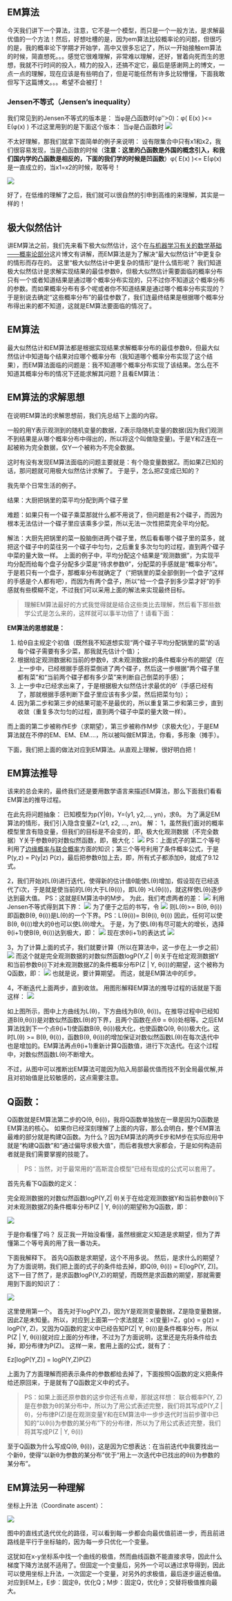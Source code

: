 ## EM算法

今天我们讲下一个算法，注意，它不是一个模型，而只是一个一般方法，是求解最优值的一个方法！然后，好想吐槽的是，因为em算法比较概率论的问题，但很巧的是，我的概率论下学期才开始学，高中又很多忘记了，所以一开始接触em算法的时候，简直想死。。。感觉它很难理解，非常难以理解，还好，冒着向死而生的思想，我就不行时间的投入，精力的投入，还搞不定它，最后是感谢网上的博文，一点一点的理解，现在应该是有些明白了，但是可能任然有许多比较懵懂，下面我敢但写下这篇博文。。。希望不会被打！


###  Jensen不等式（Jensen’s inequality）
 我们常见到的Jensen不等式的版本是：
    当φ是凸函数时(φ’’>0)：φ( E(x) )<= E(φ(x) )
    不过这里用到的是下面这个版本：
    当φ是凸函数时
  ![](http://img.blog.csdn.net/20160511141049120)

不太好理解，那我们就拿下面简单的例子来说明：
设有限集合中只有x1和x2，我们很容易发现，当是凸函数的时候（**注意：这里的凸函数是外国的概念引入，和我们国内学的凸函数是相反的，下面的我们学的时候是凹函数**）φ( E(x) )<= E(φ(x)是一直成立的，当x1=x2的时候，取等号！

![](http://s5.sinaimg.cn/bmiddle/001J3Lp3gy6FvE2T5pad4&690)

好了，在低维的理解了之后，我们就可以很自然的引申到高维的来理解，其实是一样的！

## 极大似然估计
讲EM算法之前，我们先来看下极大似然估计，这个在[与机器学习有关的数学基础——概率论部分]()这片博文有讲解，而EM算法是为了解决“最大似然估计”中更复杂的情形而存在的。
 这里“极大似然估计中更复杂的情形”是什么情形呢？
 我们知道极大似然估计是求解实现结果的最佳参数θ，但极大似然估计需要面临的概率分布只有一个或者知道结果是通过哪个概率分布实现的，只不过你不知道这个概率分布的参数。而如果概率分布有多个呢或者你不知道结果是通过哪个概率分布实现的？于是别说去确定“这些概率分布”的最佳参数了，我们连最终结果是根据哪个概率分布得出来的都不知道，这就是EM算法要面临的情况了。

## EM算法

最大似然估计和EM算法都是根据实现结果求解概率分布的最佳参数θ，但最大似然估计中知道每个结果对应哪个概率分布（我知道哪个概率分布实现了这个结果），而EM算法面临的问题是：我不知道哪个概率分布实现了该结果。怎么在不知道其概率分布的情况下还能求解其问题？且看EM算法：

## EM算法的求解思想
 在说明EM算法的求解思想前，我们先总结下上面的内容。

一般的用Y表示观测到的随机变量的数据，Z表示隐随机变量的数据(因为我们观测不到结果是从哪个概率分布中得出的，所以将这个叫做隐变量)。于是Y和Z连在一起被称为完全数据，仅Y一个被称为不完全数据。

 这时有没有发现EM算法面临的问题主要就是：有个隐变量数据Z。而如果Z已知的话，那问题就可用极大似然估计求解了。
 于是乎，怎么把Z变成已知的？

 我先举个日常生活的例子。

结果：大厨把锅里的菜平均分配到两个碟子里

难题：如果只有一个碟子乘菜那就什么都不用说了，但问题是有2个碟子，而因为根本无法估计一个碟子里应该乘多少菜，所以无法一次性把菜完全平均分配。

解法：大厨先把锅里的菜一股脑倒进两个碟子里，然后看看哪个碟子里的菜多，就把这个碟子中的菜往另一个碟子中匀匀，之后重复多次匀匀的过程，直到两个碟子中菜的量大致一样。
 上面的例子中，平均分配这个结果是“观测数据”，为实现平均分配而给每个盘子分配多少菜是“待求参数θ”，分配菜的手感就是“概率分布”。于是若只有一个盘子，那概率分布就确定了（“把锅里的菜全部倒到一个盘子”这样的手感是个人都有吧），而因为有两个盘子，所以“给一个盘子到多少菜才好”的手感就有些模糊不定，不过我们可以采用上面的解法来实现最终目标。

>理解EM算法最好的方式我觉得就是结合这些类比去理解，然后看下那些数学公式是怎么来的，这样就可以事半功倍了！请看下面：

**EM算法的思想就是：**

1. 给θ自主规定个初值（既然我不知道想实现“两个碟子平均分配锅里的菜”的话每个碟子需要有多少菜，那我就先估计个值）；
2. 根据给定观测数据和当前的参数θ，求未观测数据z的条件概率分布的期望（在上一步中，已经根据手感将菜倒进了两个碟子，然后这一步根据“两个碟子里都有菜”和“当前两个碟子都有多少菜”来判断自己倒菜的手感）；
3. 上一步中z已经求出来了，于是根据极大似然估计求最优的θ’（手感已经有了，那就根据手感判断下盘子里应该有多少菜，然后把菜匀匀）；
4. 因为第二步和第三步的结果可能不是最优的，所以重复第二步和第三步，直到收敛（重复多次匀匀的过程，直到两个碟子中菜的量大致一样）。

而上面的第二步被称作E步（求期望），第三步被称作M步（求极大化），于是EM算法就在不停的EM、EM、EM....，所以被叫做EM算法，你看，多形象（摊手）。

 下面，我们把上面的做法对应到EM算法。从直观上理解，很好明白把！


## EM算法推导
该来的总会来的，最终我们还是要用数学语言来描述EM算法，那么下面我们看看EM算法的推导过程。

在此先将问题抽象：
   已知模型为p(Y|θ)，Y=(y1, y2,..., yn)，求θ。
  为了满足EM算法的情形，我们引入隐含变量Z=(z1, z2, ..., zn)。
解：
   1，虽然我们面对的概率模型里含有隐变量，但我们的目标是不会变的，即，极大化观测数据（不完全数据）Y关于参数θ的对数似然函数，即，极大化：
![](http://img.blog.csdn.net/20160511141051462)
            PS：上面式子的第二个等号利用了[边缘概率与联合概率]()方面的知识；第三个等号利用了条件概率公式，于是P(y,z) = P(y|z) P(z)，最后把参数θ加上去，即，所有式子都添加θ，就成了9.12式。

2，我们开始对L(θ)进行迭代，使得新的估计值θ能使L(θ)增加，假设现在已经迭代了i次，于是就是使当前的L(θ)大于L(θ(i))，即L(θ) >L(θ(i))，就这样使L(θ)逐步达到最大值。
            PS：这就是EM算法中的M步。
   为此，我们考虑两者的差：
![](http://img.blog.csdn.net/20160511141054245)
   利用Jensen不等式得到其下界：
![](http://img.blog.csdn.net/20160511141058056)
   为了便于之后的书写，令
![](http://img.blog.csdn.net/20160511141101417)
则L(θ)>= B(θ, θ(i))
即函数B(θ, θ(i))是L(θ)的一个下界。PS：L(θ(i))= B(θ(i), θ(i))
因此，任何可以使B(θ, θ(i))增大的θ也可以使L(θ)增大。
于是，为了使L(θ)有尽可能大的增长，选择θ(i+1)使B(θ, θ(i))达到极大，即：
![](http://img.blog.csdn.net/20160511141104149)
   现在求θ(i+1)的表达式
![](http://img.blog.csdn.net/20160511141107011)

   3，为了计算上面的式子，我们就要计算（所以在算法中，这一步在上一步之前）
![](http://img.blog.csdn.net/20160511141111901)
   而这个就是完全观测数据的对数似然函数logP(Y,Z | θ)关于在给定观测数据Y和当前参数θ(i)下对未观测数据Z的条件概率分布P(Z | Y, θ(i))的期望，这个被称为Q函数，即：
![](http://img.blog.csdn.net/20160511141114415)
   也就是说，要计算期望。
   而这，就是EM算法中的E步。

4，不断迭代上面两步，直到收敛。
用图形解释EM算法的推导过程的话就是下面这样：
![](http://img.blog.csdn.net/20160511141118870)

   如上图所示，图中上方曲线为L(θ)，下方曲线为B(θ, θ(i))。在推导过程中已经知道B(θ,θ(i))是对数似然函数L(θ)的下界，且两个函数在点θ = θ(i)处相等。之后EM算法找到下一个点θ(i+1)使函数B(θ, θ(i))极大化，也使函数Q(θ, θ(i))极大化。这时L(θ) >= B(θ, θ(i))，函数B(θ, θ(i))的增加保证对数似然函数L(θ)在每次迭代中也是增加的。EM算法再点θ(i+1)重新计算Q函数值，进行下次迭代。在这个过程中，对数似然函数L(θ)不断增大。

不过，从图中可以推断出EM算法可能因为陷入局部最优值而找不到全局最优解,并且对初始值是比较敏感的，这点需要注意。

## Q函数：

Q函数就是EM算法第二步的Q(θ, θ(i))，我将Q函数单独放在一章是因为Q函数是EM算法的核心。
如果你已经深刻理解了上面的内容，那么会明白，整个EM算法最难的部分就是构建Q函数。为什么？因为EM算法的两步E步和M步在实际应用中就是“构建Q函数”和“通过偏导求极大值”，而后者我想大家都会，于是如何构造前者就是我们需要掌握的技能了。
>PS：当然，对于最常用的“高斯混合模型”已经有现成的公式可以套用了。

首先先看下Q函数的定义：

完全观测数据的对数似然函数logP(Y,Z| θ)关于在给定观测数据Y和当前参数θ(i)下对未观测数据Z的条件概率分布P(Z | Y, θ(i))的期望称为Q函数，即：

![](http://img.blog.csdn.net/20160511141128683)

于是你看懂了吗？
反正我一开始没看懂，虽然根据定义知道是求期望，但为了弄懂第二个等号真的用了我一番功夫。

下面我解释下。
首先Q函数是求期望，这个不用多说。
然后，是求什么的期望？为了方面说明，我们把上面的式子的条件给去掉，即Q(θ, θ(i)) = E[logP(Y, Z)]。这下一目了然了，是求函数logP(Y,Z)的期望，而既然是求函数的期望，那就需要用到下面的知识了：

![](http://img.blog.csdn.net/20160511141132213)

这里使用第一个。
首先对于logP(Y,Z)，因为Y是观测变量数据，Z是隐变量数据，因此Z是未知量。所以，对应到上面第一个求法就是：x(变量)=Z，g(x) = g(z) = logP(Y, Z)，又因为Q函数的定义中已经告知P(Z| Y, θ(i))是条件概率分布，所以P(Z | Y, θ(i))就对应上面的分布律，不过为了方面说明，这里还是先将条件给去掉，即分布律为P(Z)。
这样一来，套用上面的公式，就有了：

Ez[logP(Y,Z)] = logP(Y,Z)P(Z)

上面为了方面理解而把表示条件的参数都给去掉了，下面按照Q函数的定义把条件给还原回来，于是就有了Q函数定义中的式子。

>PS：如果上面还原参数的这步你还有点晕，那就这样想：
            联合概率P(Y, Z)是在参数为θ的某分布中，所以为了用公式表述完整，我们将其写成P(Y,Z | θ)，分布律P(Z)是在观测变量Y和在EM算法中一步步迭代时当前步骤中已知的“以θ(i)为参数的某分布”下的分布律，所以为了用公式表述完整，我们将其写成P(Z | Y, θ(i))

至于Q函数为什么写成Q(θ, θ(i))，这是因为它想表达：在当前迭代中我要找出一个新θ，使得“以新θ为参数的某分布”优于“用上一次迭代中已找出的θ(i)为参数的某分布”。



## EM算法另一种理解
坐标上升法（Coordinate ascent）：

![](http://img.my.csdn.net/uploads/201301/24/1359004760_8452.jpg)

   图中的直线式迭代优化的路径，可以看到每一步都会向最优值前进一步，而且前进路线是平行于坐标轴的，因为每一步只优化一个变量。

   这犹如在x-y坐标系中找一个曲线的极值，然而曲线函数不能直接求导，因此什么梯度下降方法就不适用了。但固定一个变量后，另外一个可以通过求导得到，因此可以使用坐标上升法，一次固定一个变量，对另外的求极值，最后逐步逼近极值。对应到EM上，E步：固定θ，优化Q；M步：固定Q，优化θ；交替将极值推向最大。

